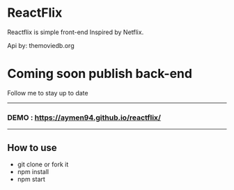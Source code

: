 
# ReactFlix

Reactflix is simple front-end Inspired by Netflix.


Api by: themoviedb.org

# Coming soon publish back-end
Follow me to stay up to date

-----------------------------------------------------------

### DEMO : https://aymen94.github.io/reactflix/
 
------------------------------------------------------------
 
## How to use

* git clone or fork it
* npm install
* npm start
